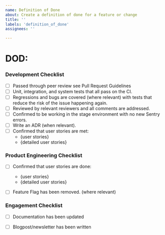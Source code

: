 ```yaml
---
name: Definition of Done
about: Create a definition of done for a feature or change
title: ''
labels: 'definition_of_done'
assignees: ''

---
```



# DOD:


### Development Checklist
- [ ] Passed through peer review see Pull Request Guidelines
- [ ] Unit, integration, and system tests that all pass on the CI.
- [ ] Regressions and bugs are covered (where relevant) with tests that reduce the risk of the issue happening again.
- [ ] Reviewed by relevant reviewers and all comments are addressed.
- [ ] Confirmed to be working in the stage environment with no new Sentry errors.
- [ ] Write an ADR (when relevant).
- [ ] Confirmed that user stories are met:
    - {user stories}
    - {detailed user stories}


### Product Engineering Checklist
- [ ]  Confirmed that user stories are done:
    - {user stories}
    - {detailed user stories}
- [ ] Feature Flag has been removed. (where relevant)


### Engagement Checklist
- [ ] Documentation has been updated
- [ ] Blogpost/newsletter has been written

